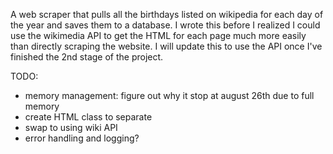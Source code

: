 A web scraper that pulls all the birthdays listed on wikipedia for each day of the year and saves them to a database. I wrote this before I realized I could use the wikimedia API to get the HTML for each page much more easily than directly scraping the website. I will update this to use the API once I've finished the 2nd stage of the project.

TODO:
- memory management: figure out why it stop at august 26th due to full memory
- create HTML class to separate 
- swap to using wiki API
- error handling and logging?
